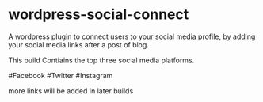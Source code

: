 # wordpress-social-connect
A wordpress plugin to connect users to your social media profile, by adding your social media links after a post of blog.

This build Contiains the top three social media platforms.  

#Facebook
#Twitter
#Instagram

more links will be added in later builds 


